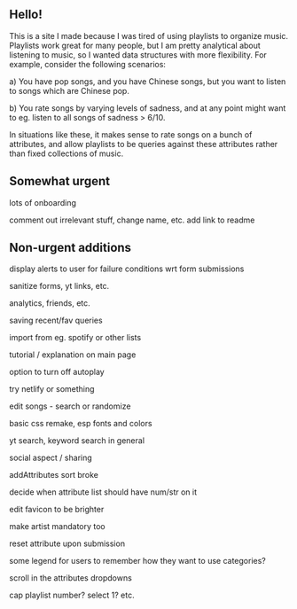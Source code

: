 ## Hello!

This is a site I made because I was tired of using playlists to organize music. Playlists work great for many people, but I am pretty analytical about listening to music, so I wanted data structures with more flexibility. For example, consider the following scenarios:

a) You have pop songs, and you have Chinese songs, but you want to listen to songs which are Chinese pop. 

b) You rate songs by varying levels of sadness, and at any point might want to eg. listen to all songs of sadness > 6/10. 

In situations like these, it makes sense to rate songs on a bunch of attributes, and allow playlists to be queries against these attributes rather than fixed collections of music. 

## Somewhat urgent

lots of onboarding

comment out irrelevant stuff, change name, etc. add link to readme


## Non-urgent additions

display alerts to user for failure conditions wrt form submissions

sanitize forms, yt links, etc.

analytics, friends, etc.

saving recent/fav queries

import from eg. spotify or other lists

tutorial / explanation on main page

option to turn off autoplay

try netlify or something

edit songs - search or randomize

basic css remake, esp fonts and colors

yt search, keyword search in general

social aspect / sharing

addAttributes sort broke

decide when attribute list should have num/str on it

edit favicon to be brighter

make artist mandatory too

reset attribute upon submission

some legend for users to remember how they want to use categories?

scroll in the attributes dropdowns

cap playlist number? select 1? etc.